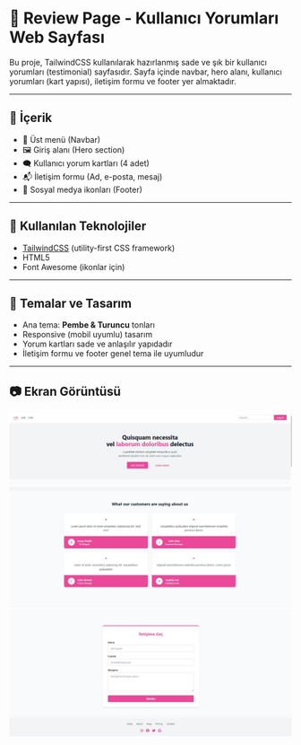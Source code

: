 # 🌸 Review Page - Kullanıcı Yorumları Web Sayfası

Bu proje, TailwindCSS kullanılarak hazırlanmış sade ve şık bir kullanıcı yorumları (testimonial) sayfasıdır. Sayfa içinde navbar, hero alanı, kullanıcı yorumları (kart yapısı), iletişim formu ve footer yer almaktadır.

---

## 📌 İçerik

- 🔗 Üst menü (Navbar)
- 🖼️ Giriş alanı (Hero section)
- 🗨️ Kullanıcı yorum kartları (4 adet)
- 📬 İletişim formu (Ad, e-posta, mesaj)
- 📎 Sosyal medya ikonları (Footer)

---

## 🎨 Kullanılan Teknolojiler

- [TailwindCSS](https://tailwindcss.com/) (utility-first CSS framework)
- HTML5
- Font Awesome (ikonlar için)

---

## 🎯 Temalar ve Tasarım

- Ana tema: **Pembe & Turuncu** tonları
- Responsive (mobil uyumlu) tasarım
- Yorum kartları sade ve anlaşılır yapıdadır
- İletişim formu ve footer genel tema ile uyumludur

---

## 📷 Ekran Görüntüsü

![Site Görünümü](images/gorsel1.jpg)
![Site Görünümü](images/gorsel2.jpg)
![Site Görünümü](images/gorsel3.jpg)
 


